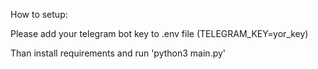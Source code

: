 How to setup:

Please add your telegram bot key to .env file (TELEGRAM_KEY=yor_key)

Than install requirements and run 'python3 main.py'

